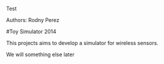 Test

Authors:
Rodny Perez

#Toy Simulator 2014

This projects aims to develop a simulator for wireless sensors.

We will something else later